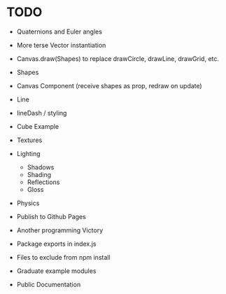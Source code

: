 # TODO

+ Quaternions and Euler angles
+ More terse Vector instantiation
+ Canvas.draw(Shapes) to replace drawCircle, drawLine, drawGrid, etc.
+ Shapes
+ Canvas Component (receive shapes as prop, redraw on update)
+ Line
+ lineDash / styling
+ Cube Example
+ Textures
+ Lighting
  + Shadows
  + Shading
  + Reflections
  + Gloss
+ Physics

+ Publish to Github Pages
+ Another programming Victory
+ Package exports in index.js
+ Files to exclude from npm install
+ Graduate example modules
+ Public Documentation
